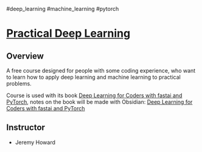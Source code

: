 #deep_learning #machine_learning #pytorch

# [Practical Deep Learning](https://course.fast.ai/)

## Overview

A free course designed for people with some coding experience, who want to learn how to apply deep learning and machine learning to practical problems.

Course is used with its book [Deep Learning for Coders with fastai and PyTorch](../../../Books%20(책)/In%20Progress/Deep%20Learning%20for%20Coders%20with%20fastai%20&%20PyTorch/Deep%20Learning%20for%20Coders%20with%20fastai%20and%20PyTorch.md), notes on the book will be made with Obsidian: [Deep Learning for Coders with fastai and PyTorch](../../../Books%20(책)/In%20Progress/Deep%20Learning%20for%20Coders%20with%20fastai%20&%20PyTorch/Deep%20Learning%20for%20Coders%20with%20fastai%20and%20PyTorch.md)

## Instructor

- Jeremy Howard